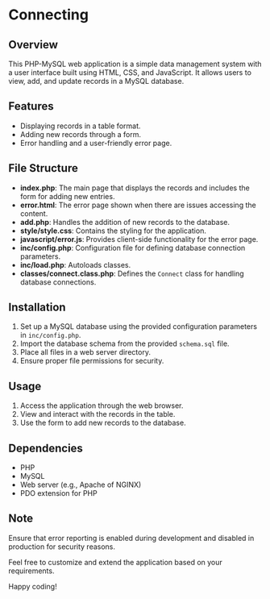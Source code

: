 # Connecting

## Overview

This PHP-MySQL web application is a simple data management system with a user interface built using HTML, CSS, and JavaScript. It allows users to view, add, and update records in a MySQL database.

## Features

- Displaying records in a table format.
- Adding new records through a form.
- Error handling and a user-friendly error page.

## File Structure

- **index.php**: The main page that displays the records and includes the form for adding new entries.
- **error.html**: The error page shown when there are issues accessing the content.
- **add.php**: Handles the addition of new records to the database.
- **style/style.css**: Contains the styling for the application.
- **javascript/error.js**: Provides client-side functionality for the error page.
- **inc/config.php**: Configuration file for defining database connection parameters.
- **inc/load.php**: Autoloads classes.
- **classes/connect.class.php**: Defines the `Connect` class for handling database connections.

## Installation

1. Set up a MySQL database using the provided configuration parameters in `inc/config.php`.
2. Import the database schema from the provided `schema.sql` file.
3. Place all files in a web server directory.
4. Ensure proper file permissions for security.

## Usage

1. Access the application through the web browser.
2. View and interact with the records in the table.
3. Use the form to add new records to the database.

## Dependencies

- PHP
- MySQL
- Web server (e.g., Apache of NGINX)
- PDO extension for PHP

## Note

Ensure that error reporting is enabled during development and disabled in production for security reasons.

Feel free to customize and extend the application based on your requirements.

Happy coding!